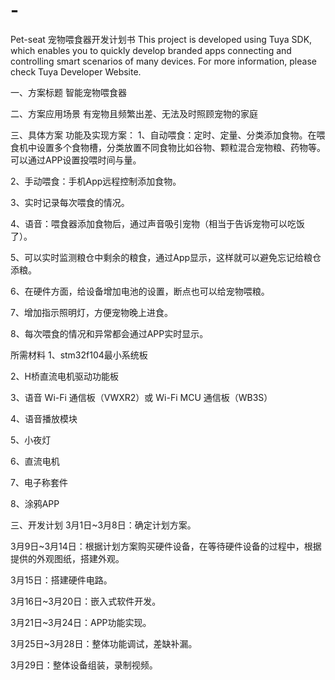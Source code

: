 # -
Pet-seat
宠物喂食器开发计划书
This project is developed using Tuya SDK, which enables you to quickly develop branded apps connecting and controlling smart scenarios of many devices. For more information, please check Tuya Developer Website.

一、方案标题
智能宠物喂食器

二、方案应用场景
有宠物且频繁出差、无法及时照顾宠物的家庭

三、具体方案
功能及实现方案：
1、自动喂食：定时、定量、分类添加食物。在喂食机中设置多个食物槽，分类放置不同食物比如谷物、颗粒混合宠物粮、药物等。可以通过APP设置投喂时间与量。

2、手动喂食：手机App远程控制添加食物。

3、实时记录每次喂食的情况。

4、语音：喂食器添加食物后，通过声音吸引宠物（相当于告诉宠物可以吃饭了）。

5、可以实时监测粮仓中剩余的粮食，通过App显示，这样就可以避免忘记给粮仓添粮。

6、在硬件方面，给设备增加电池的设置，断点也可以给宠物喂粮。

7、增加指示照明灯，方便宠物晚上进食。

8、每次喂食的情况和异常都会通过APP实时显示。

所需材料
1、stm32f104最小系统板

2、H桥直流电机驱动功能板

3、语音 Wi-Fi 通信板（VWXR2）或 Wi-Fi MCU 通信板（WB3S）

4、语音播放模块

5、小夜灯

6、直流电机

7、电子称套件

8、涂鸦APP

三、开发计划
3月1日~3月8日：确定计划方案。

3月9日~3月14日：根据计划方案购买硬件设备，在等待硬件设备的过程中，根据提供的外观图纸，搭建外观。

3月15日：搭建硬件电路。

3月16日~3月20日：嵌入式软件开发。

3月21日~3月24日：APP功能实现。

3月25日~3月28日：整体功能调试，差缺补漏。

3月29日：整体设备组装，录制视频。
